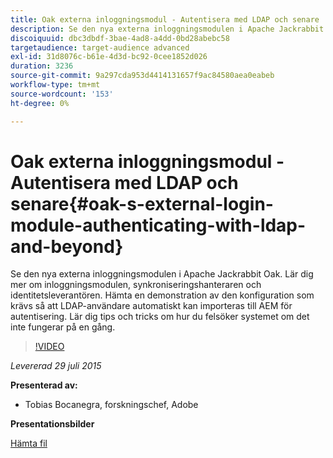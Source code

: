 ```yaml
---
title: Oak externa inloggningsmodul - Autentisera med LDAP och senare
description: Se den nya externa inloggningsmodulen i Apache Jackrabbit Oak. Lär dig mer om inloggningsmodulen, synkroniseringshanteraren och identitetsleverantören. Hämta en demonstration av den konfiguration som krävs så att LDAP-användare automatiskt kan importeras till AEM för autentisering. Lär dig tips och tricks om hur du felsöker systemet om det inte fungerar på en gång.
discoiquuid: dbc3dbdf-3bae-4ad8-a4dd-0bd28abebc58
targetaudience: target-audience advanced
exl-id: 31d8076c-b61e-4d3d-bc92-0cee1852d026
duration: 3236
source-git-commit: 9a297cda953d4414131657f9ac84580aea0eabeb
workflow-type: tm+mt
source-wordcount: '153'
ht-degree: 0%

---
```


# Oak externa inloggningsmodul - Autentisera med LDAP och senare{#oak-s-external-login-module-authenticating-with-ldap-and-beyond}

Se den nya externa inloggningsmodulen i Apache Jackrabbit Oak. Lär dig mer om inloggningsmodulen, synkroniseringshanteraren och identitetsleverantören. Hämta en demonstration av den konfiguration som krävs så att LDAP-användare automatiskt kan importeras till AEM för autentisering. Lär dig tips och tricks om hur du felsöker systemet om det inte fungerar på en gång.

>[!VIDEO](https://video.tv.adobe.com/v/19382/?quality=9)

*Levererad 29 juli 2015*

**Presenterad av:**

* Tobias Bocanegra, forskningschef, Adobe

**Presentationsbilder**

[Hämta fil](assets/oak-ldap-cqgems.pdf)
<!--
[Get back to the Overview](https://helpx.adobe.com/se/experience-manager/kt/eseminars/gems/aem-index.html)
-->
